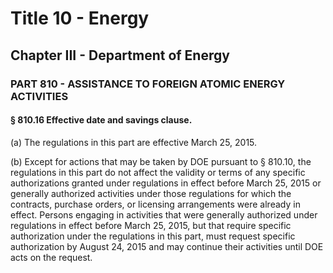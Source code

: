 
# Title 10 - Energy
## Chapter III - Department of Energy
### PART 810 - ASSISTANCE TO FOREIGN ATOMIC ENERGY ACTIVITIES
#### § 810.16 Effective date and savings clause.

(a) The regulations in this part are effective March 25, 2015.

(b) Except for actions that may be taken by DOE pursuant to § 810.10, the regulations in this part do not affect the validity or terms of any specific authorizations granted under regulations in effect before March 25, 2015 or generally authorized activities under those regulations for which the contracts, purchase orders, or licensing arrangements were already in effect. Persons engaging in activities that were generally authorized under regulations in effect before March 25, 2015, but that require specific authorization under the regulations in this part, must request specific authorization by August 24, 2015 and may continue their activities until DOE acts on the request.
